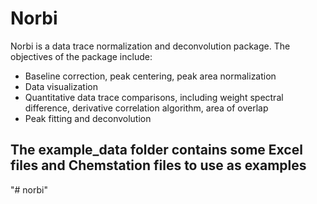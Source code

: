 # Norbi

Norbi is a data trace normalization and deconvolution package.  The objectives of the package include:
 - Baseline correction, peak centering, peak area normalization 
 - Data visualization
 - Quantitative data trace comparisons, including weight spectral difference, derivative correlation algorithm, area of overlap
 - Peak fitting and deconvolution 

## The example_data folder contains some Excel files and Chemstation files to use as examples
"# norbi" 
